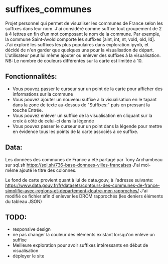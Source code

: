 # suffixes_communes

Projet personnel qui permet de visualiser les communes de France selon les suffixes dans leur nom. J'ai considéré comme suffixe tout groupement de 2 à 4 lettres en fin d'un mot composant le nom de la commune. Par exemple, la commune Saint-Avold comporte les suffixes [aint, int, nt, vold, old, ld]. J'ai exploré les suffixes les plus populaires dans exploration.ipynb, et décidé de n'en garder que quelques uns pour la visualisation de départ. L'utilisateur peut lui même ajouter ou enlever des suffixes à la visualisation.
NB: Le nombre de couleurs différentes sur la carte est limitée à 10.


## Fonctionnalités:
- Vous pouvez passer le curseur sur un point de la carte pour afficher des informations sur la commune
- Vous pouvez ajouter un nouveau suffixe à la visualisation en le tapant dans la zone de texte au-dessus de "Suffixes:" puis en pressant la touche Entrée.
- Vous pouvez enlever un suffixe de la visualisation en cliquant sur la croix à côté de celui-ci dans la légende
- Vous pouvez passer le curseur sur un point dans la légende pour mettre en évidence tous les points de la carte associés à ce suffixe.

## Data:
Les données des communes de France a été partagé par Tony Archambeau sur sql.sh https://sql.sh/736-base-donnees-villes-francaises
J'ai moi-même ajouté le titre des colonnes.


Le fond de carte provient quant à lui de data.gouv, à l'adresse suivante: https://www.data.gouv.fr/fr/datasets/contours-des-communes-de-france-simplifie-avec-regions-et-departement-doutre-mer-rapproches/
J'ai modifié ce fichier afin d'enlever les DROM rapprochés (les deniers éléments du tableau JSON)

## TODO:
- responsive design
- ne pas changer la couleur des éléments existant lorsqu'on enlève un suffixe
- Meilleure exploration pour avoir suffixes intéressants en début de visualisation
- déployer le site
